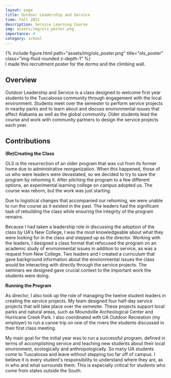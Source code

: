 ```yaml
---
layout: page
title: Outdoor Leadership and Service
time: Fall 2021
description: Service Learning Course
img: assets/img/ols_poster.png
importance: 4
category: school
---
```


<div class="row">
    <div class="col-sm mt-3 mt-md-0">
        {% include figure.html path="assets/img/ols_poster.png" title="ols_poster" class="img-fluid rounded z-depth-1" %}
    </div>
</div>
<div class="caption">
    I made this recruitment poster for the dorms and the climbing wall.
</div>

## Overview
Outdoor Leadership and Service is a class designed to welcome first year students to the Tuscaloosa community through engagement with the local environment. Students meet over the semester to perform service projects in nearby parks and to learn about and discuss environmental issues that affect Alabama as well as the global community. Older students lead the course and work with community partners to design the service projects each year.

## Contributions

**(Re)Creating the Class**

OLS is the resurrection of an older program that was cut from its former home due to administrative reorganization. When this happened, those of us who were leaders were devastated, so we decided to try to save the program by rehoming it. After pitching the program to a few different options, an experimental learning college on campus adopted us. The course was reborn, but the work was just starting. 

Due to logistical changes that accompanied our rehoming, we were unable to run the course as it existed in the past. The leaders had the significant task of rebuilding the class while ensuring the integrity of the program remains.

Because I had taken a leadership role in discussing the adoption of the class by UA's New College, I was the most knowledgeable about what they were looking for in the class and stepped up as the director. Working with the leaders, I designed a class format that refocused the program on an academic study of environmental issues in addition to service, as was a request from New College. Two leaders and I created a curriculum that gave background information about the environmental issues the class would be interacting with directly through the service projects. The seminars we designed gave crucial context to the important work the students were doing. 

**Running the Program**

As director, I also took up the role of managing the twelve student leaders in creating the service projects. My team designed four half-day service projects that will take place over the semester. These projects support local parks and natural areas, such as Moundville Archeological Center and Hurricane Creek Park. I also coordinated with UA Outdoor Recreation (my employer) to run a canoe trip on one of the rivers the students discussed in their first class meeting.

My main goal for the initial year was to run a successful program, defined in terms of accomplishing service and teaching new students about their local environment, ecologically and anthropologically. So many UA students come to Tuscaloosa and leave without stepping too far off of campus. I believe it is every student's responsibility to understand where they are, as in who and what surrounds them. This is especially critical for students who come from states outside the South. 


<!---todo: edit--->